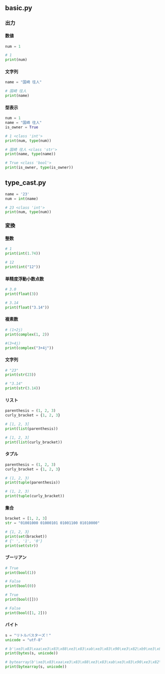 ## basic.py

### 出力
#### 数値
```python
num = 1

# 1
print(num)
```

#### 文字列
```python
name = "国崎 往人"

# 国崎 往人
print(name)
```

#### 型表示
```python
num = 1
name = "国崎 往人"
is_owner = True

# 1 <class 'int'>
print(num, type(num))

# 国崎 往人 <class 'str'>
print(name, type(name))

# True <class 'bool'>
print(is_owner, type(is_owner))
```

## type_cast.py

```python
name = '23'
num = int(name)

# 23 <class 'int'>
print(num, type(num))
```

### 変換
#### 整数
```python
# 1
print(int(1.74))

# 12
print(int("12"))
```

#### 単精度浮動小数点数
```python
# 3.0
print(float(3))

# 3.14
print(float("3.14"))
```

#### 複素数
```python
# (1+2j)
print(complex(1, 2))

#(3+4j)
print(complex("3+4j"))
```

#### 文字列
```python
# "23"
print(str(23))

# "3.14"
print(str(3.14))
```

#### リスト
```python
parenthesis = (1, 2, 3)
curly_bracket = {1, 2, 3}

# [1, 2, 3]
print(list(parenthesis))

# [1, 2, 3]
print(list(curly_bracket))
```

#### タプル
```python
parenthesis = (1, 2, 3)
curly_bracket = {1, 2, 3}

# (1, 2, 3)
print(tuple(parenthesis))

# (1, 2, 3)
print(tuple(curly_bracket))
```

#### 集合
```python
bracket = [1, 2, 3]
str = "01001000 01000101 01001100 01010000"

# {1, 2, 3}
print(set(bracket))
# {' ', '1', '0'}
print(set(str))
```

#### ブーリアン
```python
# True
print(bool(1))

# False
print(bool(0))

# True
print(bool([]))

# False
print(bool([1, 2]))
```

#### バイト
```python
s = "リトルバスターズ！"
unicode = "utf-8"

# b'\xe3\x83\xaa\xe3\x83\x88\xe3\x83\xab\xe3\x83\x90\xe3\x82\xb9\xe3\x82\xbf\xe3\x83\xbc\xe3\x82\xba\xef\xbc\x81'
print(bytes(s, unicode))

# bytearray(b'\xe3\x83\xaa\xe3\x83\x88\xe3\x83\xab\xe3\x83\x90\xe3\x82\xb9\xe3\x82\xbf\xe3\x83\xbc\xe3\x82\xba\xef\xbc\x81')
print(bytearray(s, unicode))
```